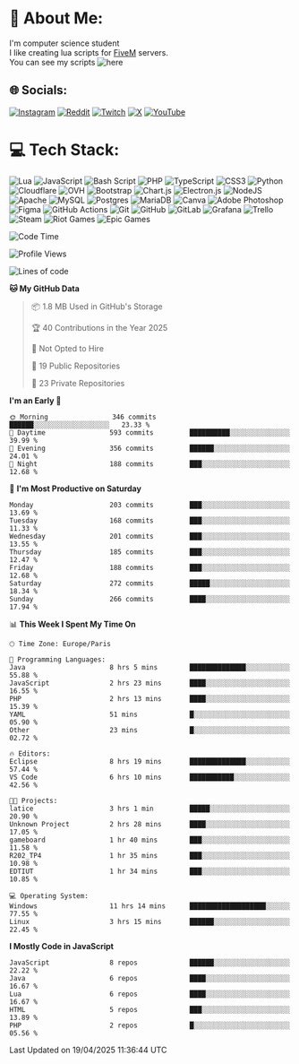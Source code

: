 # 💫 About Me:
I'm computer science student
<br>I like creating lua scripts for <a href="https://fivem.net" target="_blank">FiveM</a> servers.
<br>You can see my scripts ![here](https://github.com/yazouv?tab=repositories&q=&type=&language=lua&sort=)


## 🌐 Socials:
[![Instagram](https://img.shields.io/badge/Instagram-%23E4405F.svg?logo=Instagram&logoColor=white)](https://instagram.com/yazouv) [![Reddit](https://img.shields.io/badge/Reddit-%23FF4500.svg?logo=Reddit&logoColor=white)](https://reddit.com/user/yazouv) [![Twitch](https://img.shields.io/badge/Twitch-%239146FF.svg?logo=Twitch&logoColor=white)](https://twitch.tv/yazouv) [![X](https://img.shields.io/badge/X-black.svg?logo=X&logoColor=white)](https://x.com/yazouv) [![YouTube](https://img.shields.io/badge/YouTube-%23FF0000.svg?logo=YouTube&logoColor=white)](https://youtube.com/@@yazouv) 

# 💻 Tech Stack:
![Lua](https://img.shields.io/badge/lua-%232C2D72.svg?style=for-the-badge&logo=lua&logoColor=white) ![JavaScript](https://img.shields.io/badge/javascript-%23323330.svg?style=for-the-badge&logo=javascript&logoColor=%23F7DF1E) ![Bash Script](https://img.shields.io/badge/bash_script-%23121011.svg?style=for-the-badge&logo=gnu-bash&logoColor=white) ![PHP](https://img.shields.io/badge/php-%23777BB4.svg?style=for-the-badge&logo=php&logoColor=white) ![TypeScript](https://img.shields.io/badge/typescript-%23007ACC.svg?style=for-the-badge&logo=typescript&logoColor=white) ![CSS3](https://img.shields.io/badge/css3-%231572B6.svg?style=for-the-badge&logo=css3&logoColor=white) ![Python](https://img.shields.io/badge/python-3670A0?style=for-the-badge&logo=python&logoColor=ffdd54) ![Cloudflare](https://img.shields.io/badge/Cloudflare-F38020?style=for-the-badge&logo=Cloudflare&logoColor=white) ![OVH](https://img.shields.io/badge/ovh-%23123F6D.svg?style=for-the-badge&logo=ovh&logoColor=#123F6D) ![Bootstrap](https://img.shields.io/badge/bootstrap-%238511FA.svg?style=for-the-badge&logo=bootstrap&logoColor=white) ![Chart.js](https://img.shields.io/badge/chart.js-F5788D.svg?style=for-the-badge&logo=chart.js&logoColor=white) ![Electron.js](https://img.shields.io/badge/Electron-191970?style=for-the-badge&logo=Electron&logoColor=white) ![NodeJS](https://img.shields.io/badge/node.js-6DA55F?style=for-the-badge&logo=node.js&logoColor=white) ![Apache](https://img.shields.io/badge/apache-%23D42029.svg?style=for-the-badge&logo=apache&logoColor=white) ![MySQL](https://img.shields.io/badge/mysql-4479A1.svg?style=for-the-badge&logo=mysql&logoColor=white) ![Postgres](https://img.shields.io/badge/postgres-%23316192.svg?style=for-the-badge&logo=postgresql&logoColor=white) ![MariaDB](https://img.shields.io/badge/MariaDB-003545?style=for-the-badge&logo=mariadb&logoColor=white) ![Canva](https://img.shields.io/badge/Canva-%2300C4CC.svg?style=for-the-badge&logo=Canva&logoColor=white) ![Adobe Photoshop](https://img.shields.io/badge/adobe%20photoshop-%2331A8FF.svg?style=for-the-badge&logo=adobe%20photoshop&logoColor=white) ![Figma](https://img.shields.io/badge/figma-%23F24E1E.svg?style=for-the-badge&logo=figma&logoColor=white) ![GitHub Actions](https://img.shields.io/badge/github%20actions-%232671E5.svg?style=for-the-badge&logo=githubactions&logoColor=white) ![Git](https://img.shields.io/badge/git-%23F05033.svg?style=for-the-badge&logo=git&logoColor=white) ![GitHub](https://img.shields.io/badge/github-%23121011.svg?style=for-the-badge&logo=github&logoColor=white) ![GitLab](https://img.shields.io/badge/gitlab-%23181717.svg?style=for-the-badge&logo=gitlab&logoColor=white) ![Grafana](https://img.shields.io/badge/grafana-%23F46800.svg?style=for-the-badge&logo=grafana&logoColor=white) ![Trello](https://img.shields.io/badge/Trello-%23026AA7.svg?style=for-the-badge&logo=Trello&logoColor=white) ![Steam](https://img.shields.io/badge/steam-%23000000.svg?style=for-the-badge&logo=steam&logoColor=white) ![Riot Games](https://img.shields.io/badge/riotgames-D32936.svg?style=for-the-badge&logo=riotgames&logoColor=white) ![Epic Games](https://img.shields.io/badge/epicgames-%23313131.svg?style=for-the-badge&logo=epicgames&logoColor=white)
 
<!--START_SECTION:waka-->
![Code Time](http://img.shields.io/badge/Code%20Time-1%2C360%20hrs%2031%20mins-blue)

![Profile Views](http://img.shields.io/badge/Profile%20Views-0-blue)

![Lines of code](https://img.shields.io/badge/From%20Hello%20World%20I%27ve%20Written-24.3%20million%20lines%20of%20code-blue)

**🐱 My GitHub Data** 

> 📦 1.8 MB Used in GitHub's Storage 
 > 
> 🏆 40 Contributions in the Year 2025
 > 
> 🚫 Not Opted to Hire
 > 
> 📜 19 Public Repositories 
 > 
> 🔑 23 Private Repositories 
 > 
**I'm an Early 🐤** 

```text
🌞 Morning                346 commits         ██████░░░░░░░░░░░░░░░░░░░   23.33 % 
🌆 Daytime                593 commits         ██████████░░░░░░░░░░░░░░░   39.99 % 
🌃 Evening                356 commits         ██████░░░░░░░░░░░░░░░░░░░   24.01 % 
🌙 Night                  188 commits         ███░░░░░░░░░░░░░░░░░░░░░░   12.68 % 
```
📅 **I'm Most Productive on Saturday** 

```text
Monday                   203 commits         ███░░░░░░░░░░░░░░░░░░░░░░   13.69 % 
Tuesday                  168 commits         ███░░░░░░░░░░░░░░░░░░░░░░   11.33 % 
Wednesday                201 commits         ███░░░░░░░░░░░░░░░░░░░░░░   13.55 % 
Thursday                 185 commits         ███░░░░░░░░░░░░░░░░░░░░░░   12.47 % 
Friday                   188 commits         ███░░░░░░░░░░░░░░░░░░░░░░   12.68 % 
Saturday                 272 commits         █████░░░░░░░░░░░░░░░░░░░░   18.34 % 
Sunday                   266 commits         ████░░░░░░░░░░░░░░░░░░░░░   17.94 % 
```


📊 **This Week I Spent My Time On** 

```text
🕑︎ Time Zone: Europe/Paris

💬 Programming Languages: 
Java                     8 hrs 5 mins        ██████████████░░░░░░░░░░░   55.88 % 
JavaScript               2 hrs 23 mins       ████░░░░░░░░░░░░░░░░░░░░░   16.55 % 
PHP                      2 hrs 13 mins       ████░░░░░░░░░░░░░░░░░░░░░   15.39 % 
YAML                     51 mins             █░░░░░░░░░░░░░░░░░░░░░░░░   05.90 % 
Other                    23 mins             █░░░░░░░░░░░░░░░░░░░░░░░░   02.72 % 

🔥 Editors: 
Eclipse                  8 hrs 19 mins       ██████████████░░░░░░░░░░░   57.44 % 
VS Code                  6 hrs 10 mins       ███████████░░░░░░░░░░░░░░   42.56 % 

🐱‍💻 Projects: 
latice                   3 hrs 1 min         █████░░░░░░░░░░░░░░░░░░░░   20.90 % 
Unknown Project          2 hrs 28 mins       ████░░░░░░░░░░░░░░░░░░░░░   17.05 % 
gameboard                1 hr 40 mins        ███░░░░░░░░░░░░░░░░░░░░░░   11.58 % 
R202_TP4                 1 hr 35 mins        ███░░░░░░░░░░░░░░░░░░░░░░   10.98 % 
EDTIUT                   1 hr 34 mins        ███░░░░░░░░░░░░░░░░░░░░░░   10.85 % 

💻 Operating System: 
Windows                  11 hrs 14 mins      ███████████████████░░░░░░   77.55 % 
Linux                    3 hrs 15 mins       ██████░░░░░░░░░░░░░░░░░░░   22.45 % 
```

**I Mostly Code in JavaScript** 

```text
JavaScript               8 repos             ██████░░░░░░░░░░░░░░░░░░░   22.22 % 
Java                     6 repos             ████░░░░░░░░░░░░░░░░░░░░░   16.67 % 
Lua                      6 repos             ████░░░░░░░░░░░░░░░░░░░░░   16.67 % 
HTML                     5 repos             ███░░░░░░░░░░░░░░░░░░░░░░   13.89 % 
PHP                      2 repos             █░░░░░░░░░░░░░░░░░░░░░░░░   05.56 % 
```




 Last Updated on 19/04/2025 11:36:44 UTC
<!--END_SECTION:waka-->

<!--START_SECTION:SHOW_PROJECTS-->
<!--END_SECTION:SHOW_PROJECTS-->

<!--START_SECTION:SHOW_LINES_OF_CODE-->
<!--END_SECTION:SHOW_LINES_OF_CODE-->

<!--START_SECTION:SHOW_TOTAL_CODE_TIME-->
<!--END_SECTION:SHOW_TOTAL_CODE_TIME-->

<!--START_SECTION:SHOW_COMMIT-->
<!--END_SECTION:SHOW_COMMIT-->

<!--START_SECTION:SHOW_DAYS_OF_WEEK-->
<!--END_SECTION:SHOW_DAYS_OF_WEEK-->

<!--START_SECTION:SHOW_LANGUAGE-->
<!--END_SECTION:SHOW_LANGUAGE-->

<!--START_SECTION:SHOW_PROFILE_VIEWS-->
<!--END_SECTION:SHOW_PROFILE_VIEWS-->

<!--START_SECTION:SHOW_TIMEZONE-->
<!--END_SECTION:SHOW_TIMEZONE-->

<!--START_SECTION:SHOW_LANGUAGE_PER_REPO-->
<!--END_SECTION:SHOW_LANGUAGE_PER_REPO-->

<!--START_SECTION:SHOW_SHORT_INFO-->
<!--END_SECTION:SHOW_SHORT_INFO-->
